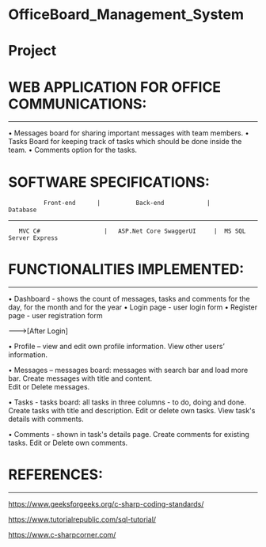# OfficeBoard_Management_System
# Project


 # WEB APPLICATION FOR OFFICE COMMUNICATIONS:
 ------------------------------------------
•	Messages board for sharing important messages with team members.
•	Tasks Board for keeping track of tasks which should be done inside the team.
•	Comments option for the tasks.
 
# SOFTWARE SPECIFICATIONS:
  
              Front-end	     |          Back-end	        |      Database 
---------------------------------------------------------------------------------------
       MVC C#	               |   ASP.Net Core SwaggerUI	  |  MS SQL Server Express
       

# FUNCTIONALITIES IMPLEMENTED:
---------------------------

•	Dashboard - shows the count of messages, tasks and comments for the day, for the month and for the year
•	Login page - user login form
•	Register page - user registration form

 --->[After Login]
 
•	Profile – view and edit own profile information.
            View other users’ information.
                 
                
•	Messages – messages board: messages with search bar and load more bar. 
             Create messages with title and content.    
	           Edit or Delete messages.
             
• Tasks - tasks board: all tasks in three columns - to do, doing and done.
          Create tasks with title and description.
          Edit or delete own tasks.
          View task's details with comments.
          
• Comments - shown in task's details page.
            Create comments for existing tasks.
            Edit or Delete own comments.
            
            
# REFERENCES:
 ----------
 https://www.geeksforgeeks.org/c-sharp-coding-standards/ 
 
 https://www.tutorialrepublic.com/sql-tutorial/
 
 https://www.c-sharpcorner.com/
            

